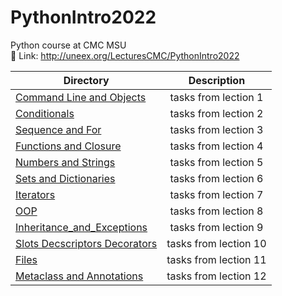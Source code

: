 # PythonIntro2022
Python course at CMC MSU  
:link: Link: http://uneex.org/LecturesCMC/PythonIntro2022

| Directory | Description |
|----------------|:---------:|
| [Command Line and Objects](https://github.com/MariaMayy/PythonIntro2022/tree/main/01_Command_Line_and_Objects) | tasks from lection 1 |
| [Conditionals](https://github.com/MariaMayy/PythonIntro2022/tree/main/02_Conditionals) | tasks from lection 2 | 
| [Sequence and For](https://github.com/MariaMayy/PythonIntro2022/tree/main/03_Sequence_and_For) | tasks from lection 3 | 
| [Functions and Closure](https://github.com/MariaMayy/PythonIntro2022/tree/main/04_Functions_and_Closure) | tasks from lection 4 | 
| [Numbers and Strings](https://github.com/MariaMayy/PythonIntro2022/tree/main/05_Numbers_and_Strings) | tasks from lection 5 | 
| [Sets and Dictionaries](https://github.com/MariaMayy/PythonIntro2022/tree/main/06_Sets_and_Dictionaries) | tasks from lection 6 | 
| [Iterators](https://github.com/MariaMayy/PythonIntro2022/tree/main/07_Iterators) | tasks from lection 7 | 
| [OOP](https://github.com/MariaMayy/PythonIntro2022/tree/main/08_OOP) | tasks from lection 8 | 
| [Inheritance_and_Exceptions](https://github.com/MariaMayy/PythonIntro2022/tree/main/09_Inheritance_and_Exceptions) | tasks from lection 9 | 
| [Slots Decscriptors Decorators](https://github.com/MariaMayy/PythonIntro2022/tree/main/10_Slots_Decscriptors_Decorators) | tasks from lection 10 | 
| [Files](https://github.com/MariaMayy/PythonIntro2022/tree/main/11_Files) | tasks from lection 11 | 
| [Metaclass and Annotations](https://github.com/MariaMayy/PythonIntro2022/tree/main/12_Metaclass_and_Annotations) | tasks from lection 12 | 
